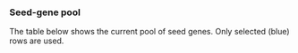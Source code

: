 ### Seed-gene pool

The table below shows the current pool of seed genes.
Only selected (blue) rows are used.
